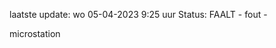 laatste update: 
wo 05-04-2023  9:25   uur 
Status: FAALT - fout - 
<div class="service R">microstation</div>